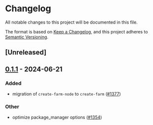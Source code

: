 # Changelog
All notable changes to this project will be documented in this file.

The format is based on [Keep a Changelog](https://keepachangelog.com/en/1.0.0/),
and this project adheres to [Semantic Versioning](https://semver.org/spec/v2.0.0.html).

## [Unreleased]

## [0.1.1](https://github.com/farm-fe/farm/compare/create-farm-v0.1.0...create-farm-v0.1.1) - 2024-06-21

### Added
- migration of `create-farm-node` to `create-farm` ([#1377](https://github.com/farm-fe/farm/pull/1377))

### Other
- optimize package_manager options ([#1354](https://github.com/farm-fe/farm/pull/1354))
